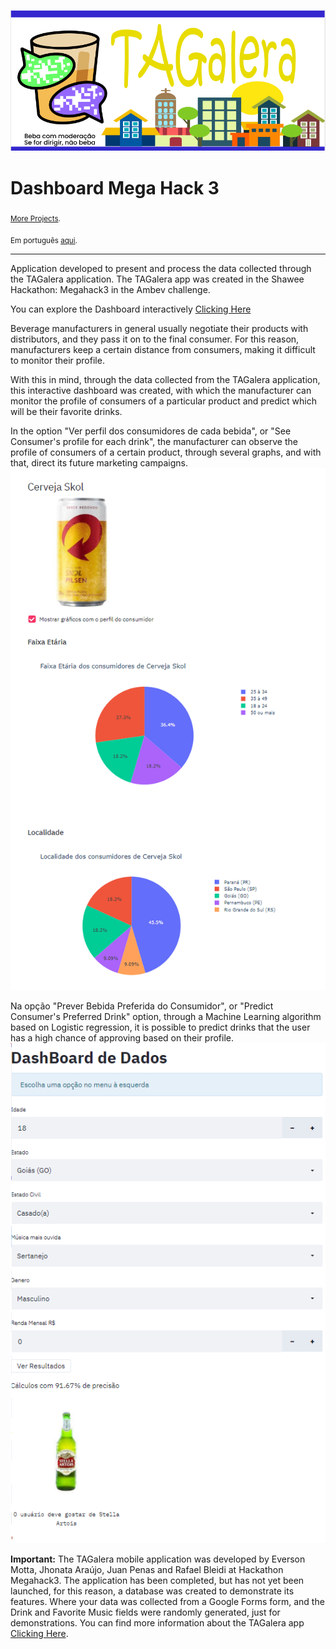  ![](/titulo.png)
# Dashboard Mega Hack 3
<sub>[More Projects](https://github.com/jhpenas/portfolio).</sub>

<sub>Em português [aqui](https://github.com/jhpenas/dashboard-megahack3/blob/master/README%20pt.md).</sub>

---
Application developed to present and process the data collected through the TAGalera application. The TAGalera app was created in the Shawee Hackathon: Megahack3 in the Ambev challenge.

You can explore the Dashboard interactively [Clicking Here](http://dashboard-megahack3.herokuapp.com/)

Beverage manufacturers in general usually negotiate their products with distributors, and they pass it on to the final consumer. For this reason, manufacturers keep a certain distance from consumers, making it difficult to monitor their profile.

With this in mind, through the data collected from the TAGalera application, this interactive dashboard was created, with which the manufacturer can monitor the profile of consumers of a particular product and predict which will be their favorite drinks.


In the option "Ver perfil dos consumidores de cada bebida", or "See Consumer's profile for each drink", the manufacturer can observe the profile of consumers of a certain product, through several graphs, and with that, direct its future marketing campaigns.
 ![](/screenshots/tagalera2.png)


Na opção "Prever Bebida Preferida do Consumidor", or "Predict Consumer's Preferred Drink" option, through a Machine Learning algorithm based on Logistic regression, it is possible to predict drinks that the user has a high chance of approving based on their profile.
 ![](/screenshots/tagalera1.png)
 
**Important:** The TAGalera mobile application was developed by Everson Motta, Jhonata Araújo, Juan Penas and Rafael Bleidi at Hackathon Megahack3. The application has been completed, but has not yet been launched, for this reason, a database was created to demonstrate its features. Where your data was collected from a Google Forms form, and the Drink and Favorite Music fields were randomly generated, just for demonstrations. You can find more information about the TAGalera app [Clicking Here](https://www.youtube.com/watch?v=E8EyqLHNyJU).
